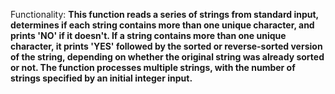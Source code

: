 Functionality: **This function reads a series of strings from standard input, determines if each string contains more than one unique character, and prints 'NO' if it doesn't. If a string contains more than one unique character, it prints 'YES' followed by the sorted or reverse-sorted version of the string, depending on whether the original string was already sorted or not. The function processes multiple strings, with the number of strings specified by an initial integer input.**
